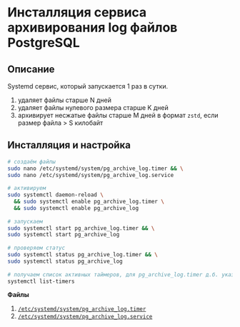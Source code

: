 # Инсталляция сервиса архивирования log файлов PostgreSQL

## Описание

Systemd сервис, который запускается 1 раз в сутки.
1. удаляет файлы старше N дней
2. удаляет файлы нулевого размера старше K дней
3. архивирует несжатые файлы старше М дней в формат `zstd`, если размер файла > S килобайт

## Инсталляция и настройка

```bash
# создаём файлы
sudo nano /etc/systemd/system/pg_archive_log.timer && \
sudo nano /etc/systemd/system/pg_archive_log.service
 
# активируем
sudo systemctl daemon-reload \
  && sudo systemctl enable pg_archive_log.timer \
  && sudo systemctl enable pg_archive_log
 
# запускаем
sudo systemctl start pg_archive_log.timer && \
sudo systemctl start pg_archive_log
 
# проверяем статус
sudo systemctl status pg_archive_log.timer && \
sudo systemctl status pg_archive_log
 
# получаем список активных таймеров, для pg_archive_log.timer д.б. указана дата-время следующего запуска!
systemctl list-timers
```

**Файлы**
1. [`/etc/systemd/system/pg_archive_log.timer`](pg_archive_log.timer)
2. [`/etc/systemd/system/pg_archive_log.service`](pg_archive_log.service)
